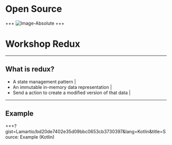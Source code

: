 # Open Source
+++
![Image-Absolute](https://media.giphy.com/media/HP5dest4oOHf2/giphy.gif)
+++
# Workshop Redux
---
## What is redux?
* A state management pattern | 
* An immutable in-memory data representation |
* Send a action to create a modified version of that data |
---
## Example
+++?gist=Lamartio/bd20de7402e35d09bbc0653cb3730397&lang=Kotlin&title=Source: Example (Kotlin)
